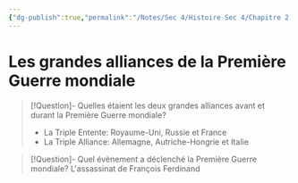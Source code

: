 ```yaml
---
{"dg-publish":true,"permalink":"/Notes/Sec 4/Histoire Sec 4/Chapitre 2：Les nationalismes et l'autonomie du Canada (1896 - 1980)/Dossier 2：De la Première Guerre mondiale à.../"}
---
```



# Les grandes alliances de la Première Guerre mondiale


>[!Question]- Quelles étaient les deux grandes alliances avant et durant la Première Guerre mondiale?
>- La Triple Entente: Royaume-Uni, Russie et France
>- La Triple Alliance: Allemagne, Autriche-Hongrie et Italie

>[!Question]- Quel évènement a déclenché la Première Guerre mondiale?
>L'assassinat de François Ferdinand

